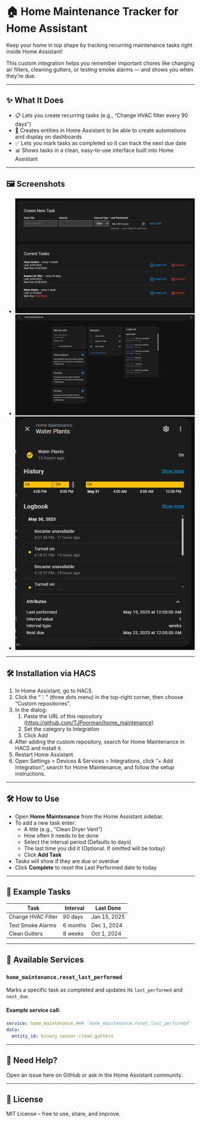 # 🏠 Home Maintenance Tracker for Home Assistant

Keep your home in top shape by tracking recurring maintenance tasks right inside Home Assistant!

This custom integration helps you remember important chores like changing air filters, cleaning gutters, or testing smoke alarms — and shows you when they're due.

---

## ✨ What It Does

- 📋 Lets you create recurring tasks (e.g., “Change HVAC filter every 90 days”)
- 🔔 Creates entities in Home Assistant to be able to create automations and display on dashboards
- ✅ Lets you mark tasks as completed so it can track the next due date
- 📊 Shows tasks in a clean, easy-to-use interface built into Home Assistant

---

## 🖼️ Screenshots

- ![Task Panel](screenshots/task-panel.PNG)
- ![Integration Page](screenshots/integration-page.PNG)
- ![Entity Attributes](screenshots/entity-attributes.PNG)

---

## 🛠️ Installation via HACS

1. In Home Assistant, go to HACS.
1. Click the “⋮” (three dots menu) in the top-right corner, then choose “Custom repositories”.
1. In the dialog:
   1. Paste the URL of this repository (https://github.com/TJPoorman/home_maintenance)
   1. Set the category to Integration
   1. Click Add
1. After adding the custom repository, search for Home Maintenance in HACS and install it.
1. Restart Home Assistant.
1. Open Settings > Devices & Services > Integrations, click “+ Add Integration”, search for Home Maintenance, and follow the setup instructions.

---

## 🛠️ How to Use

- Open **Home Maintenance** from the Home Assistant sidebar.
- To add a new task enter:
  - A title (e.g., “Clean Dryer Vent”)
  - How often it needs to be done
  - Select the interval period (Defaults to days)
  - The last time you did it (Optional. If omitted will be today)
  - Click **Add Task**
- Tasks will show if they are due or overdue
- Click **Complete** to reset the Last Performed date to today

---

## 🔄 Example Tasks

| Task                 | Interval | Last Done     |
|----------------------|----------|---------------|
| Change HVAC Filter   | 90 days  | Jan 15, 2025  |
| Test Smoke Alarms    | 6 months | Dec 1, 2024   |
| Clean Gutters        | 8 weeks  | Oct 1, 2024   |

---

## 🔁 Available Services

### `home_maintenance.reset_last_performed`

Marks a specific task as completed and updates its `last_performed` and `next_due`.

#### Example service call:

```yaml
service: home_maintenance.### `home_maintenance.reset_last_performed`
data:
  entity_id: binary_sensor.clean_gutters
```

---

## 💬 Need Help?

Open an issue here on GitHub or ask in the Home Assistant community.

---

## 📄 License

MIT License – free to use, share, and improve.
